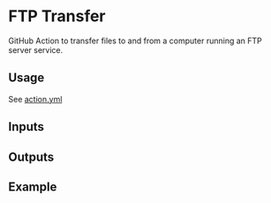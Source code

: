 # FTP Transfer

GitHub Action to transfer files to and from a computer running an FTP server service.

## Usage

See [action.yml](action.yml)

## Inputs

## Outputs

## Example
